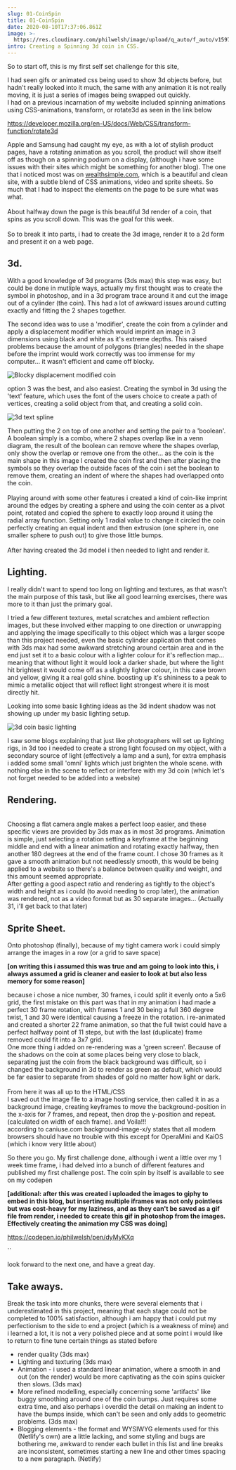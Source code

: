 ```yaml
---
slug: 01-CoinSpin
title: 01-CoinSpin
date: 2020-08-10T17:37:06.861Z
image: >-
  https://res.cloudinary.com/philwelsh/image/upload/q_auto/f_auto/v1597166284/projects/coinspin/spincoin_aiv4rw.gif
intro: Creating a Spinning 3d coin in CSS.
---
```

So to start off, this is my first self set challenge for this site,

I had seen gifs or animated css being used to show 3d objects before, but hadn't really looked into it much, the same with any animation it is not really moving, it is just a series of images being swapped out quickly.\
I had on a previous incarnation of my website included spinning animations using CSS-animations, transform, or rotate3d as seen in the link below

<https://developer.mozilla.org/en-US/docs/Web/CSS/transform-function/rotate3d>

Apple and Samsung had caught my eye, as with a lot of stylish product pages, have a rotating animation as you scroll, the product will show itself off as though on a spinning podium on a display, (although i have some issues with their sites which might be something for another blog). The one that i noticed most was on [wealthsimple.com](https://www.wealthsimple.com), which is a beautiful and clean site, with a subtle blend of CSS animations, video and sprite sheets. So much that I had to inspect the elements on the page to be sure what was what.\
\
About halfway down the page is this beautiful 3d render of a coin, that spins as you scroll down. This was the goal for this week.\
\
So to break it into parts, i had to create the 3d image, render it to a 2d form and present it on a web page.

## 3d.

With a good knowledge of 3d programs (3ds max) this step was easy, but could be done in mutliple ways, actually my first thought was to create the symbol in photoshop, and in a 3d program trace around it and cut the image out of a cylinder (the coin). This had a lot of awkward issues around cutting exactly and fitting the 2 shapes together.

The second idea was to use a 'modifier', create the coin from a cylinder and apply a displacement modifier which would imprint an image in 3 dimensions using black and white as it's extreme depths. This raised problems because the amount of polygons (triangles) needed in the shape before the imprint would work correctly was too immense for my computer... it wasn't efficient and came off blocky.

![Blocky displacement modified coin](https://res.cloudinary.com/philwelsh/image/upload/q_auto/f_auto/v1597780214/projects/coinspin/coinspin-wip-2_sxdq3p.jpg "Blocky displacement modified coin")

option 3 was the best, and also easiest. Creating the symbol in 3d using the 'text' feature, which uses the font of the users choice to create a path of vertices, creating a solid object from that, and creating a solid coin. 

![3d text spline](https://res.cloudinary.com/philwelsh/image/upload/q_auto/f_auto/v1597780214/projects/coinspin/coinspin-wip-1_ktqxah.jpg "3d text spline")

Then putting the 2 on top of one another and setting the pair to a 'boolean'. A boolean simply is a combo, where 2 shapes overlap like in a venn diagram, the result of the boolean can remove where the shapes overlap, only show the overlap or remove one from the other... as the coin is the main shape in this image I created the coin first and then after placing the symbols so they overlap the outside faces of the coin i set the boolean to remove them, creating an indent of where the shapes had overlapped onto the coin.\
\
Playing around with some other features i created a kind of coin-like imprint around the edges by creating a sphere and using the coin center as a pivot point, rotated and copied the sphere to exactly loop around it using the radial array function. Setting only 1 radial value to change it circled the coin perfectly creating an equal indent and then extrusion (one sphere in, one smaller sphere to push out) to give those little bumps.\
\
After having created the 3d model i then needed to light and render it. 

## Lighting.

I really didn't want to spend too long on lighting and textures, as that wasn't the main purpose of this task, but like all good learning exercises, there was more to it than just the primary goal.

I tried a few different textures, metal scratches and ambient reflection images, but these involved either mapping to one direction or unwrapping and applying the image specifically to this object which was a larger scope than this project needed, even the basic cylinder application that comes with 3ds max had some awkward stretching around certain area and in the end just set it to a basic colour with a lighter colour for it's reflection map... meaning that without light it would look a darker shade, but where the light hit brightest it would come off as a slightly lighter colour, in this case brown and yellow, giving it a real gold shine. boosting up it's shininess to a peak to mimic a metallic object that will reflect light strongest where it is most directly hit.

Looking into some basic lighting ideas as the 3d indent shadow was not showing up under my basic lighting setup.

![3d coin basic lighting](https://res.cloudinary.com/philwelsh/image/upload/q_auto/f_auto/v1597780213/projects/coinspin/coinspin-wip-3_llhdoe.jpg "3d coin basic lighting")

I saw some blogs explaining that just like photographers will set up lighting rigs, in 3d too i needed to create a strong light focused on my object, with a secondary source of light (effectively a lamp and a sun), for extra emphasis i added some small 'omni' lights which just brighten the whole scene. with nothing else in the scene to reflect or interfere with my 3d coin (which let's not forget needed to be added into a website)

## Rendering.

\
Choosing a flat camera angle makes a perfect loop easier, and these specific views are provided by 3ds max as in most 3d programs. Animation is simple, just selecting a rotation setting a keyframe at the beginning middle and end with a linear animation and rotating exactly halfway, then another 180 degrees at the end of the frame count. I chose 30 frames as it gave a smooth animation but not needlessly smooth, this would be being applied to a website so there's a balance between quality and weight, and this amount seemed appropriate.\
After getting a good aspect ratio and rendering as tightly to the object's width and height as i could (to avoid needing to crop later), the animation was rendered, not as a video format but as 30 separate images... (Actually 31, i'll get back to that later)

## Sprite Sheet.

Onto photoshop (finally), because of my tight camera work i could simply arrange the images in a row (or a grid to save space) 

**\[on writing this i assumed this was true and am going to look into this, i always assumed a grid is cleaner and easier to look at but also less memory for some reason]**

because i chose a nice number, 30 frames, i could split it evenly onto a 5x6 grid, the first mistake on this part was that in my animation i had made a perfect 30 frame rotation, with frames 1 and 30 being a full 360 degree twist, 1 and 30 were identical causing a freeze in the rotation. i re-animated and created a shorter 22 frame animation, so that the full twist could have a perfect halfway point of 11 steps, but with the last (duplicate) frame removed could fit into a 3x7 grid.\
One more thing i added on re-rendering was a 'green screen'. Because of the shadows on the coin at some places being very close to black, separating just the coin from the black background was difficult, so i changed the background in 3d to render as green as default, which would be far easier to separate from shades of gold no matter how light or dark.\
\
From here it was all up to the HTML/CSS\
I saved out the image file to a image hosting service, then called it in as a background image, creating keyframes to move the background-position in the x-axis for 7 frames, and repeat, then drop the y-position and repeat. (calculated on width of each frame). and Voila!!! \
according to caniuse.com background-image-x/y states that all modern browsers should have no trouble with this except for OperaMini and KaiOS (which i know very little about)

So there you go. My first challenge done, although i went a little over my 1 week time frame, i had delved into a bunch of different features and published my first challenge post. The coin spin by itself is available to see on my codepen

**\[additional: after this was created i uploaded the images to giphy to embed in this blog, but inserting multiple iframes was not only pointless but was cost-heavy for my laziness, and as they can't be saved as a gif file from render, i needed to create this gif in photoshop from the images. Effectively creating the animation my CSS was doing]**

<https://codepen.io/philwelsh/pen/dyMyKXq>

``

look forward to the next one, and have a great day.

## Take aways.

Break the task into more chunks, there were several elements that i underestimated in this project, meaning that each stage could not be completed to 100% satisfaction, although i am happy that i could put my perfectionism to the side to end a project (which is a weakness of mine) and i learned a lot, it is not a very polished piece and at some point i would like to return to fine tune certain things as stated before

* render quality (3ds max)
* Lighting and texturing (3ds max)
* Animation - i used a standard linear animation, where a smooth in and out (on the render) would be more captivating as the coin spins quicker then slows. (3ds max)
* More refined modelling, especially concerning some 'artifacts' like buggy smoothing around one of the coin bumps. Just requires some extra time, and also perhaps i overdid the detail on making an indent to have the bumps inside, which can't be seen and only adds to geometric problems. (3ds max)
* Blogging elements - the format and WYSIWYG elements used for this (Netlify's own) are a little lacking, and some styling and bugs are bothering me, awkward to render each bullet in this list and line breaks are inconsistent, sometimes starting a new line and other times spacing to a new paragraph. (Netlify)
